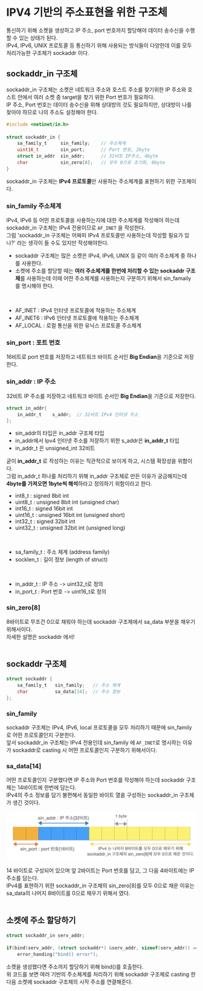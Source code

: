 # IPV4 기반의 주소표현을 위한 구조체

통신하기 위해 소켓을 생성하고 IP 주소, port 번호까지 할당해야 데이터 송수신을 수행할 수 있는 상태가 된다.<br>
IPv4, IPv6, UNIX 프로토콜 등 통신하기 위해 사용되는 방식들이 다양한데 이를 모두 처리가능한 구조체가 sockaddr 이다.<br>

## sockaddr_in 구조체

sockaddr_in 구조체는 소켓은 네트워크 주소와 호스트 주소를 찾기위한 IP 주소와 호스트 안에서 여러 소켓 중 target을 찾기 위한 Port 번호가 필요하다.<br>
IP 주소, Port 번호는 데이터 송수신을 위해 상대방의 것도 필요하지만, 상대방이 나를 찾아야 하므로 나의 주소도 설정해야 한다.<br>

```c
#include <netinet/in.h>

struct sockaddr_in {
    sa_family_t     sin_family;    // 주소체계
    uint16_t        sin_port;      // Port 번호, 2byte
    struct in_addr  sin_addr;      // 32비트 IP주소, 4byte
    char            sin_zero[8];   // 모두 0으로 초기화, 8byte
}
```

sockaddr_in 구조체는 **IPv4 프로토콜**만 사용하는 주소체계를 표현하기 위한 구조체이다.<br>

### sin_family 주소체계

IPv4, IPv6 등 어떤 프로토콜을 사용하는지에 대한 주소체계를 작성해야 하는데 sockaddr_in 구조체는 IPv4 전용이므로 ```AF_INET``` 을 작성한다.<br>
그럼 'sockaddr_in 구조체는 어짜피 IPv4 프로토콜만 사용하는데 작성할 필요가 있나?' 라는 생각이 들 수도 있지만 작성해야한다.<br>

- sockaddr 구조체는 많은 소켓은 IPv4, IPv6, UNIX 등 같이 여러 주소체계 중 하나를 사용한다. 
- 소켓에 주소를 할당할 때는 **여러 주소체계를 한번에 처리할 수 있는 sockaddr 구조체**를 사용하는데 이때 어떤 주소체계를 사용하는지 구분하기 위해서 sin_famaily 를 명시해야 한다.
<br>

- AF_INET : IPv4 인터넷 프로토콜에 적용하는 주소체계
- AF_INET6 : IPv6 인터넷 프로토콜에 적용하는 주소체계
- AF_LOCAL : 로컬 통신을 위한 유닉스 프로토콜 주소체계

### sin_port : 포트 번호

16비트로 port 번호를 저장하고 네트워크 바이트 순서인 **Big Endian**을 기준으로 저장한다.<br>

### sin_addr :  IP 주소

32비트 IP 주소를 저장하고 네트워크 바이트 순서인 **Big Endian**을 기준으로 저장한다.<br>

```c
struct in_addr{
    in_addr_t    s_addr;  // 32비트 IPv4 인터넷 주소
};  
```

- sin_addr의 타입은 in_addr 구조체 타입
- in_addr에서 Ipv4 인터넷 주소를 저장하기 위한 s_addr은 **in_addr_t** 타입
- in_addr_t 은 unsigned_int 32비트

굳이 **in_addr_t** 로 작성하는 이유는 직관적으로 보이게 하고, 시스템 확장성을 위함이다.<br>
그럼 in_addr_t 하나를 처리하기 위해 in_addr 구조체로 만든 이유가 궁금해지는데 **4byte를 가져오면 1byte씩 해석**하라고 정의하기 위함이라고 한다.<br>

- int8_t : signed 8bit int
- uint8_t : unsigned 8bit int (unsigned char)
- int16_t : signed 16bit int
- uint16_t : unsigned 16bit int (unsigned short)
- int32_t : signed 32bit int
- uint32_t : unsigned 32bit int (unsigned long)
<br>

- sa_family_t : 주소 체계 (address family)
- socklen_t : 길이 정보 (length of struct)
<br>

- in_addr_t : IP 주소 -> uint32_t로 정의
- in_port_t : Port 번호 -> uint16_t로 정의

### sin_zero[8]

8바이트로 무조건 0으로 채워야 하는데 sockaddr 구조체에서 sa_data 부분을 채우기 위해서이다.<br>
자세한 설명은 sockaddr 에서!<br><br>

## sockaddr 구조체

```c
struct sockaddr {
    sa_family_t   sin_family;   // 주소 체계
    char          sa_data[14];  // 주소 정보
};
```

### sin_family

sockaddr 구조체는 IPv4, IPv6, local 프로토콜을 모두 처리하기 때문에 sin_family로 어떤 프로토콜인지 구분한다.<br>
앞서 sockaddr_in 구조체는 IPv4 전용인데 sin_family 에 ```AF_INET```로 명시하는 이유가 sockaddr로 casting 시 어떤 프로토콜인지 구분하기 위해서이다.<br>

### sa_data[14]

어떤 프로토콜인지 구분했다면 IP 주소와 Port 번호를 작성해야 하는데 sockaddr 구조체는 14바이트에 한번에 담는다.<br>
IPv4의 주소 정보를 담기 불편해서 동일한 바이트 열을 구성하는 sockaddr_in 구조체가 생긴 것이다.<br>

![png](/network/_img/sockaddr_sa_data14.png) <br>

14 바이트로 구성되어 있으며 앞 2바이트는 Port 번호를 담고, 그 다음 4바이트에는 IP 주소를 담는다.<br>
IPv4를 표현하기 위한 sockaddr_in 구조체의 sin_zero[8]를 모두 0으로 채운 이유는 sa_data의 나머지 8바이트를 0으로 채우기 위해서 였다.<br><br>

## 소켓에 주소 할당하기

```c
struct sockaddr_in serv_addr;

if(bind(serv_addr, (struct sockaddr*) &serv_addr, sizeof(serv_addr)) == -1) 
    error_handing("bind() error");
```

소켓을 생성했다면 주소까지 할당하기 위해 bind()를 호출한다.<br>
위 코드를 보면 여러 기반의 주소체계를 처리하기 위해 sockaddr 구조체로 casting 한 다음 소켓에 sockaddr 구조체의 시작 주소를 연결해준다.<br>